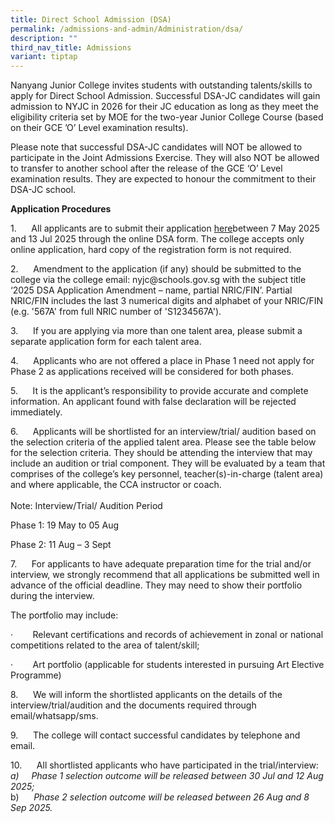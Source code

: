 ```yaml
---
title: Direct School Admission (DSA)
permalink: /admissions-and-admin/Administration/dsa/
description: ""
third_nav_title: Admissions
variant: tiptap
---
```

<p>Nanyang Junior College invites students with outstanding talents/skills
to apply for Direct School Admission. Successful DSA-JC candidates will
gain admission to NYJC in 2026 for their JC education as long as they meet
the eligibility criteria set by MOE for the two-year Junior College Course
(based on their GCE ’O’ Level examination results).</p>
<p>Please note that successful DSA-JC candidates will NOT be allowed to participate
in the Joint Admissions Exercise. They will also NOT be allowed to transfer
to another school after the release of the GCE ‘O’ Level examination results.
They are expected to honour the commitment to their DSA-JC school.</p>
<p><strong>Application Procedures</strong>
</p>
<p>1.&nbsp;&nbsp;&nbsp;&nbsp;&nbsp; All applicants are to submit their application
<a href="https://form.gov.sg/6811d0d29f7bd7deafe20a6c" rel="noopener noreferrer nofollow" target="_blank">here</a>between 7 May 2025 and 13 Jul 2025 through the online DSA form.
The college accepts only online application, hard copy of the registration
form is not required.</p>
<p>2.&nbsp;&nbsp;&nbsp;&nbsp;&nbsp; Amendment to the application (if any)
should be submitted to the college via the college email: <a rel="noopener noreferrer nofollow" target="_blank">nyjc@schools.gov.sg</a> with the subject
title ‘2025 DSA Application Amendment – name, partial NRIC/FIN’. Partial
NRIC/FIN includes the last 3 numerical digits and alphabet of your NRIC/FIN
(e.g. '567A' from full NRIC number of 'S1234567A').</p>
<p>3.&nbsp;&nbsp;&nbsp;&nbsp;&nbsp; If you are applying via more than one
talent area, please submit a separate application form for each talent
area.</p>
<p>4.&nbsp;&nbsp;&nbsp;&nbsp;&nbsp; Applicants who are not offered a place
in Phase 1 need not apply for Phase 2 as applications received will be
considered for both phases.</p>
<p>5.&nbsp;&nbsp;&nbsp;&nbsp;&nbsp; It is the applicant’s responsibility
to provide accurate and complete information. An applicant found with false
declaration will be rejected immediately.</p>
<p>6.&nbsp;&nbsp;&nbsp;&nbsp;&nbsp; Applicants will be shortlisted for an
interview/trial/ audition based on the selection criteria of the applied
talent area. Please&nbsp;see the table below for the selection criteria.
They should be attending the interview that may include an audition or
trial component. They will be evaluated by a team that comprises of the
college’s key personnel, teacher(s)-in-charge (talent area) and where applicable,
the CCA instructor or coach.
<br>
<br>Note: Interview/Trial/ Audition Period</p>
<p>Phase 1: 19 May to 05 Aug</p>
<p>Phase 2: 11 Aug – 3 Sept</p>
<p>7.&nbsp;&nbsp;&nbsp;&nbsp;&nbsp; For applicants to have adequate preparation
time for the trial and/or interview, we strongly recommend that all applications
be submitted well in advance of the official deadline. They may need to
show their portfolio during the interview.</p>
<p>​The portfolio may include:</p>
<p>·&nbsp;&nbsp;&nbsp;&nbsp;&nbsp;&nbsp;&nbsp; Relevant certifications and
records of achievement in zonal or national competitions related to the
area of talent/skill;</p>
<p>·&nbsp;&nbsp;&nbsp;&nbsp;&nbsp;&nbsp;&nbsp; Art portfolio (applicable
for students interested in pursuing Art Elective Programme)</p>
<p>​8.&nbsp;&nbsp;&nbsp;&nbsp;&nbsp; We will inform the shortlisted applicants
on the details of the interview/trial/audition and the documents required
through email/whatsapp/sms.</p>
<p>9.&nbsp;&nbsp;&nbsp;&nbsp;&nbsp; The college will contact successful candidates
by telephone and email.</p>
<p>10.&nbsp;&nbsp;&nbsp;&nbsp;&nbsp; All shortlisted applicants who have
participated in the trial/interview:
<br><em>a)&nbsp;&nbsp;&nbsp;&nbsp; Phase 1 selection outcome will be released between 30 Jul and 12 Aug 2025;</em>
<br>b)&nbsp;&nbsp;&nbsp;&nbsp;&nbsp; <em>Phase 2 selection outcome will be released between 26 Aug and 8 Sep 2025.</em>
</p>